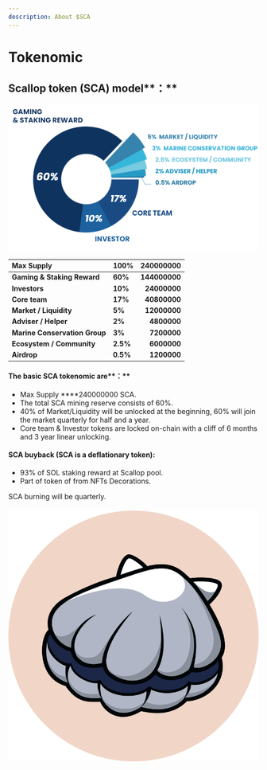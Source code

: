 ```yaml
---
description: About $SCA
---
```


# Tokenomic

## **Scallop** token **\(SCA\)** model**：**

![SCA token model.](../.gitbook/assets/image%20%2814%29.png)

| Max Supply | **100%** | 240000000 |
| :--- | :--- | ---: |
| **Gaming & Staking Reward** | **60%** | **144000000** |
| **Investors** | **10%** | **24000000** |
| **Core team**  | **17%** | **40800000** |
| **Market / Liquidity** | **5%** | **12000000** |
| **Adviser / Helper** | **2%** | **4800000** |
| **Marine Conservation Group** | **3%** | **7200000** |
| **Ecosystem / Community** | **2.5%** | **6000000** |
| **Airdrop** | **0.5%** | **1200000** |



#### The basic SCA tokenomic are**：**

* Max Supply ****240000000 SCA.
* The total SCA mining reserve consists of 60%.
* 40% of Market/Liquidity will be unlocked at the beginning, 60% will join the market quarterly for half and a year.
* Core team & Investor tokens are locked on-chain with a cliff of 6 months and 3 year linear unlocking.

#### SCA buyback \(SCA is a deflationary token\):

* 93% of SOL staking reward at Scallop pool.
* Part of token of from NFTs Decorations.

SCA burning will be quarterly.



#### 

![](../.gitbook/assets/scallop.svg)



#### 

